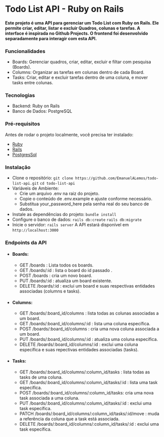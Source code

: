 # Todo List API - Ruby on Rails

#### Este projeto é uma API para gerenciar um Todo List com Ruby on Rails. Ele permite criar, editar, listar e excluir Quadros, colunas e tarefas. A interface é inspirada no Github Projects. O frontend foi desenvolvido separadamente para interagir com esta API.

### Funcionalidades
  - Boards: Gerenciar quadros, criar, editar, excluir e filtar com pesquisa (Boards).
  - Columns: Organizar as tarefas em colunas dentro de cada Board.
  - Tasks: Criar, editar e excluir tarefas dentro de uma coluna, e mover tasks entre colunas.

### Tecnologias
  - Backend: Ruby on Rails
  - Banco de Dados: PostgreSQL

### Pré-requisitos
  Antes de rodar o projeto localmente, você precisa ter instalado:
  - [Ruby](https://www.ruby-lang.org/pt/)
  - [Rails](https://rubyonrails.org/)
  - [PostgresSql](https://www.postgresql.org/download/)

### Instalação
  - Clone o repositório:
    `git clone https://github.com/EmanuelALemos/todo-list-api.git`
    `cd todo-list-api`
  - Variáveis de Ambiente:
      - Crie um arquivo .env na raiz do projeto.
      - Copie o conteúdo de .env.example e ajuste conforme necessário.
      - Substitua your_password_here pela senha real do seu banco de dados.
  - Instale as dependências do projeto:
    `bundle install`
  - Configure o banco de dados:
    `rails db:create`
    `rails db:migrate`
  - Inicie o servidor:
    `rails server`
A API estará disponível em `http://localhost:3000`

### Endpoints da API
  - ####  Boards:
      - GET /boards : Lista todos os boards.
      - GET /boards/:id : lista o board do id passado .
      - POST /boards : cria um novo board.
      - PUT /boards/:id : atualiza um board existente.
      - DELETE /boards/:id : exclui um board  e suas respectivas entidades associadas (columns e tasks).
  - #### Columns:
      - GET /boards/:board_id/columns : lista todas as colunas associadas a um board.
      - GET /boards/:board_id/columns/:id : lista uma coluna específica.
      - POST /boards/:board_id/columns : cria uma nova coluna associada a um board.
      - PUT /boards/:board_id/columns/:id : atualiza uma coluna específica.
      - DELETE /boards/:board_id/columns/:id : exclui uma coluna específica e suas repectivas entidades associadas (tasks).
  - #### Tasks:
      - GET /boards/:board_id/columns/:column_id/tasks : lista todas as tasks de uma coluna.
      - GET /boards/:board_id/columns/:column_id/tasks/:id : lista uma task específica.
      - POST /boards/:board_id/columns/:column_id/tasks: cria uma nova task associada a uma coluna.
      - PUT /boards/:board_id/columns/:column_id/tasks/:id : exclui uma task específica.
      - PATCH /boards/:board_id/columns/:column_id/tasks/:id/move : muda a referência da coluna que a task está associada.
      - DELETE /boards/:board_id/columns/:column_id/tasks/:id : exclui uma task específica.

     

